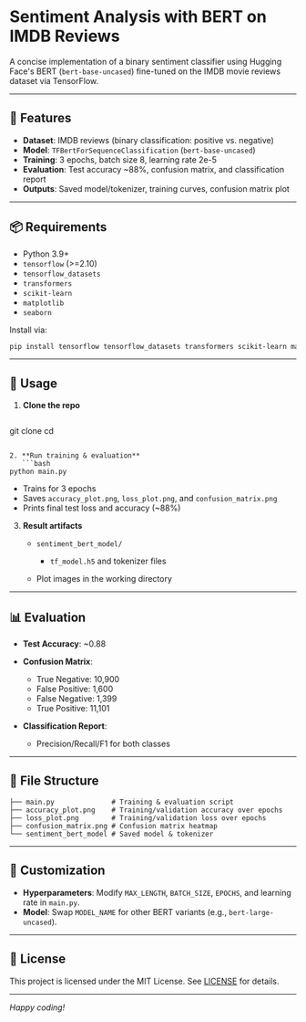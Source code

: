 # Sentiment Analysis with BERT on IMDB Reviews

A concise implementation of a binary sentiment classifier using Hugging Face's BERT (`bert-base-uncased`) fine-tuned on the IMDB movie reviews dataset via TensorFlow.

---

## 🚀 Features

* **Dataset**: IMDB reviews (binary classification: positive vs. negative)
* **Model**: `TFBertForSequenceClassification` (`bert-base-uncased`)
* **Training**: 3 epochs, batch size 8, learning rate 2e-5
* **Evaluation**: Test accuracy \~88%, confusion matrix, and classification report
* **Outputs**: Saved model/tokenizer, training curves, confusion matrix plot

---

## 📦 Requirements

* Python 3.9+
* `tensorflow` (>=2.10)
* `tensorflow_datasets`
* `transformers`
* `scikit-learn`
* `matplotlib`
* `seaborn`

Install via:

```bash
pip install tensorflow tensorflow_datasets transformers scikit-learn matplotlib seaborn
```

---

## 📝 Usage

1. **Clone the repo**

   ```bash
   ```

git clone <your-repo-url>
cd <repo-folder>

````

2. **Run training & evaluation**
   ```bash
python main.py
````

* Trains for 3 epochs
* Saves `accuracy_plot.png`, `loss_plot.png`, and `confusion_matrix.png`
* Prints final test loss and accuracy (\~88%)

3. **Result artifacts**

   * `sentiment_bert_model/`

     * `tf_model.h5` and tokenizer files
   * Plot images in the working directory

---

## 📊 Evaluation

* **Test Accuracy**: \~0.88

* **Confusion Matrix**:

  * True Negative: 10,900
  * False Positive: 1,600
  * False Negative: 1,399
  * True Positive: 11,101

* **Classification Report**:

  * Precision/Recall/F1 for both classes

---

## 📂 File Structure

```
├── main.py              # Training & evaluation script
├── accuracy_plot.png    # Training/validation accuracy over epochs
├── loss_plot.png        # Training/validation loss over epochs
├── confusion_matrix.png # Confusion matrix heatmap
└── sentiment_bert_model # Saved model & tokenizer
```

---

## 🔧 Customization

* **Hyperparameters**: Modify `MAX_LENGTH`, `BATCH_SIZE`, `EPOCHS`, and learning rate in `main.py`.
* **Model**: Swap `MODEL_NAME` for other BERT variants (e.g., `bert-large-uncased`).

---

## 📄 License

This project is licensed under the MIT License. See [LICENSE](LICENSE) for details.

---

*Happy coding!*
